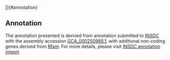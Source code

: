 []{#annotation}

Annotation
----------

The annotation presented is derived from annotation submitted to
[INSDC](http://www.insdc.org) with the assembly accession
[GCA\_000250985.1](http://www.ebi.ac.uk/ena/data/view/GCA_000250985.1),
with additional non-coding genes derived from
[Rfam](http://rfam.xfam.org/). For more details, please visit [INSDC
annotation
import](http://ensemblgenomes.org/info/data/insdc_annotation).
